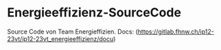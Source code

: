 # Energieeffizienz-SourceCode

Source Code von Team Energieffizien.
Docs: (https://gitlab.fhnw.ch/ip12-23vt/ip12-23vt_energieeffizienz/docu)
